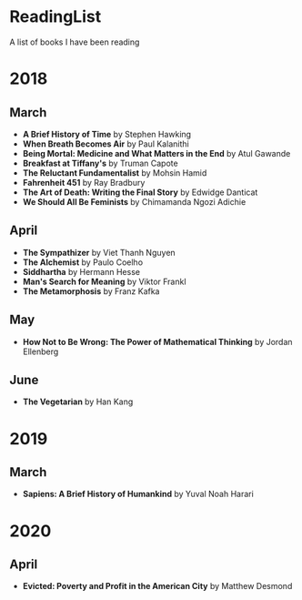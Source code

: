 # ReadingList
A list of books I have been reading

# 2018

## March
* **A Brief History of Time** by Stephen Hawking
* **When Breath Becomes Air** by Paul Kalanithi
* **Being Mortal: Medicine and What Matters in the End** by Atul Gawande
* **Breakfast at Tiffany's** by Truman Capote
* **The Reluctant Fundamentalist** by Mohsin Hamid
* **Fahrenheit 451** by Ray Bradbury
* **The Art of Death: Writing the Final Story** by Edwidge Danticat
* **We Should All Be Feminists** by Chimamanda Ngozi Adichie

## April
* **The Sympathizer** by Viet Thanh Nguyen
* **The Alchemist** by Paulo Coelho
* **Siddhartha** by Hermann Hesse
* **Man's Search for Meaning** by Viktor Frankl
* **The Metamorphosis** by Franz Kafka

## May
* **How Not to Be Wrong: The Power of Mathematical Thinking** by Jordan Ellenberg

## June
* **The Vegetarian** by Han Kang

# 2019

## March
* **Sapiens: A Brief History of Humankind** by Yuval Noah Harari

# 2020

## April
* **Evicted: Poverty and Profit in the American City** by Matthew Desmond

